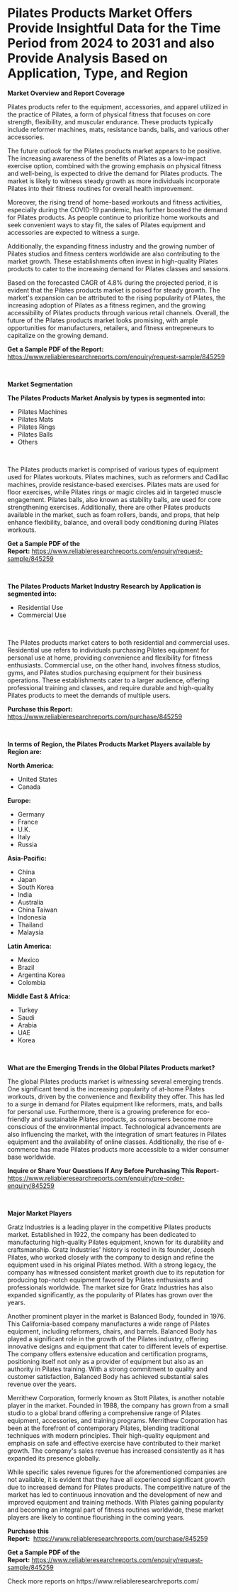 <p><h1>Pilates Products Market Offers Provide Insightful Data for the Time Period from 2024 to 2031 and also Provide Analysis Based on Application, Type, and Region</h1></p><p><strong>Market Overview and Report Coverage</strong></p>
<p><p>Pilates products refer to the equipment, accessories, and apparel utilized in the practice of Pilates, a form of physical fitness that focuses on core strength, flexibility, and muscular endurance. These products typically include reformer machines, mats, resistance bands, balls, and various other accessories.</p><p>The future outlook for the Pilates products market appears to be positive. The increasing awareness of the benefits of Pilates as a low-impact exercise option, combined with the growing emphasis on physical fitness and well-being, is expected to drive the demand for Pilates products. The market is likely to witness steady growth as more individuals incorporate Pilates into their fitness routines for overall health improvement.</p><p>Moreover, the rising trend of home-based workouts and fitness activities, especially during the COVID-19 pandemic, has further boosted the demand for Pilates products. As people continue to prioritize home workouts and seek convenient ways to stay fit, the sales of Pilates equipment and accessories are expected to witness a surge.</p><p>Additionally, the expanding fitness industry and the growing number of Pilates studios and fitness centers worldwide are also contributing to the market growth. These establishments often invest in high-quality Pilates products to cater to the increasing demand for Pilates classes and sessions.</p><p>Based on the forecasted CAGR of 4.8% during the projected period, it is evident that the Pilates products market is poised for steady growth. The market's expansion can be attributed to the rising popularity of Pilates, the increasing adoption of Pilates as a fitness regimen, and the growing accessibility of Pilates products through various retail channels. Overall, the future of the Pilates products market looks promising, with ample opportunities for manufacturers, retailers, and fitness entrepreneurs to capitalize on the growing demand.</p></p>
<p><strong>Get a Sample PDF of the Report:</strong> <a href="https://www.reliableresearchreports.com/enquiry/request-sample/845259">https://www.reliableresearchreports.com/enquiry/request-sample/845259</a></p>
<p>&nbsp;</p>
<p><strong>Market Segmentation</strong></p>
<p><strong>The Pilates Products Market Analysis by types is segmented into:</strong></p>
<p><ul><li>Pilates Machines</li><li>Pilates Mats</li><li>Pilates Rings</li><li>Pilates Balls</li><li>Others</li></ul></p>
<p>&nbsp;</p>
<p><p>The Pilates products market is comprised of various types of equipment used for Pilates workouts. Pilates machines, such as reformers and Cadillac machines, provide resistance-based exercises. Pilates mats are used for floor exercises, while Pilates rings or magic circles aid in targeted muscle engagement. Pilates balls, also known as stability balls, are used for core strengthening exercises. Additionally, there are other Pilates products available in the market, such as foam rollers, bands, and props, that help enhance flexibility, balance, and overall body conditioning during Pilates workouts.</p></p>
<p><strong>Get a Sample PDF of the Report:</strong>&nbsp;<a href="https://www.reliableresearchreports.com/enquiry/request-sample/845259">https://www.reliableresearchreports.com/enquiry/request-sample/845259</a></p>
<p>&nbsp;</p>
<p><strong>The Pilates Products Market Industry Research by Application is segmented into:</strong></p>
<p><ul><li>Residential Use</li><li>Commercial Use</li></ul></p>
<p>&nbsp;</p>
<p><p>The Pilates products market caters to both residential and commercial uses. Residential use refers to individuals purchasing Pilates equipment for personal use at home, providing convenience and flexibility for fitness enthusiasts. Commercial use, on the other hand, involves fitness studios, gyms, and Pilates studios purchasing equipment for their business operations. These establishments cater to a larger audience, offering professional training and classes, and require durable and high-quality Pilates products to meet the demands of multiple users.</p></p>
<p><strong>Purchase this Report:</strong>&nbsp; <a href="https://www.reliableresearchreports.com/purchase/845259">https://www.reliableresearchreports.com/purchase/845259</a></p>
<p>&nbsp;</p>
<p><strong>In terms of Region, the Pilates Products Market Players available by Region are:</strong></p>
<p>
    <p> <strong> North America: </strong>
        <ul>
            <li>United States</li>
            <li>Canada</li>
        </ul>
        </p> 
    <p> <strong> Europe: </strong>
        <ul>
            <li>Germany</li>
            <li>France</li>
            <li>U.K.</li>
            <li>Italy</li>
            <li>Russia</li>
        </ul>
        </p> 
    <p> <strong> Asia-Pacific: </strong>
        <ul>
            <li>China</li>
            <li>Japan</li>
            <li>South Korea</li>
            <li>India</li>
            <li>Australia</li>
            <li>China Taiwan</li>
            <li>Indonesia</li>
            <li>Thailand</li>
            <li>Malaysia</li>
        </ul>
        </p> 
    <p> <strong> Latin America: </strong>
        <ul>
            <li>Mexico</li>
            <li>Brazil</li>
            <li>Argentina Korea</li>
            <li>Colombia</li>
        </ul>
        </p> 
    <p> <strong> Middle East & Africa: </strong>
        <ul>
            <li>Turkey</li>
            <li>Saudi</li>
            <li>Arabia</li>
            <li>UAE</li>
            <li>Korea</li>
        </ul>
    </p>
    </p>
<p>&nbsp;</p>
<p><strong>What are the Emerging Trends in the Global Pilates Products market?</strong></p>
<p><p>The global Pilates products market is witnessing several emerging trends. One significant trend is the increasing popularity of at-home Pilates workouts, driven by the convenience and flexibility they offer. This has led to a surge in demand for Pilates equipment like reformers, mats, and balls for personal use. Furthermore, there is a growing preference for eco-friendly and sustainable Pilates products, as consumers become more conscious of the environmental impact. Technological advancements are also influencing the market, with the integration of smart features in Pilates equipment and the availability of online classes. Additionally, the rise of e-commerce has made Pilates products more accessible to a wider consumer base worldwide.</p></p>
<p><strong>Inquire or Share Your Questions If Any Before Purchasing This Report</strong>- <a href="https://www.reliableresearchreports.com/enquiry/pre-order-enquiry/845259">https://www.reliableresearchreports.com/enquiry/pre-order-enquiry/845259</a></p>
<p>&nbsp;</p>
<p><strong>Major Market Players</strong></p>
<p><p>Gratz Industries is a leading player in the competitive Pilates products market. Established in 1922, the company has been dedicated to manufacturing high-quality Pilates equipment, known for its durability and craftsmanship. Gratz Industries' history is rooted in its founder, Joseph Pilates, who worked closely with the company to design and refine the equipment used in his original Pilates method. With a strong legacy, the company has witnessed consistent market growth due to its reputation for producing top-notch equipment favored by Pilates enthusiasts and professionals worldwide. The market size for Gratz Industries has also expanded significantly, as the popularity of Pilates has grown over the years.</p><p>Another prominent player in the market is Balanced Body, founded in 1976. This California-based company manufactures a wide range of Pilates equipment, including reformers, chairs, and barrels. Balanced Body has played a significant role in the growth of the Pilates industry, offering innovative designs and equipment that cater to different levels of expertise. The company offers extensive education and certification programs, positioning itself not only as a provider of equipment but also as an authority in Pilates training. With a strong commitment to quality and customer satisfaction, Balanced Body has achieved substantial sales revenue over the years.</p><p>Merrithew Corporation, formerly known as Stott Pilates, is another notable player in the market. Founded in 1988, the company has grown from a small studio to a global brand offering a comprehensive range of Pilates equipment, accessories, and training programs. Merrithew Corporation has been at the forefront of contemporary Pilates, blending traditional techniques with modern principles. Their high-quality equipment and emphasis on safe and effective exercise have contributed to their market growth. The company's sales revenue has increased consistently as it has expanded its presence globally.</p><p>While specific sales revenue figures for the aforementioned companies are not available, it is evident that they have all experienced significant growth due to increased demand for Pilates products. The competitive nature of the market has led to continuous innovation and the development of new and improved equipment and training methods. With Pilates gaining popularity and becoming an integral part of fitness routines worldwide, these market players are likely to continue flourishing in the coming years.</p></p>
<p><strong>Purchase this Report:</strong>&nbsp;&nbsp;<a href="https://www.reliableresearchreports.com/purchase/845259">https://www.reliableresearchreports.com/purchase/845259</a></p>
<p></p>
<p><strong>Get a Sample PDF of the Report:</strong>&nbsp;<a href="https://www.reliableresearchreports.com/enquiry/request-sample/845259">https://www.reliableresearchreports.com/enquiry/request-sample/845259</a></p>
<p>Check more reports on https://www.reliableresearchreports.com/</p>